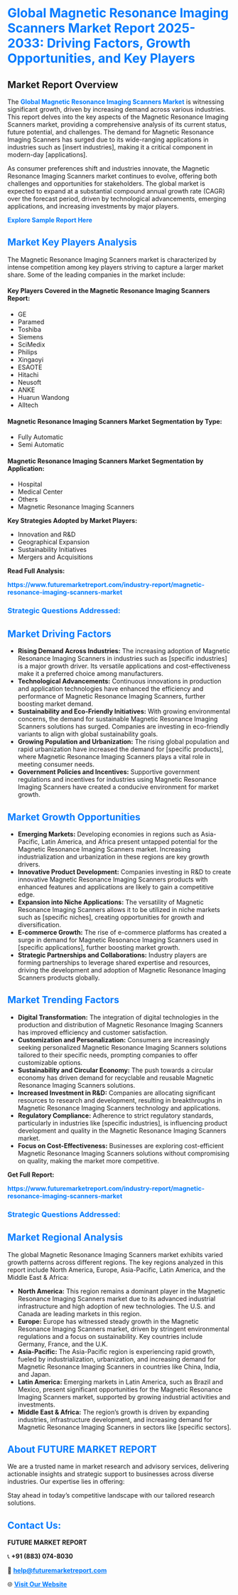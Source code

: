 <h1 style="color: #007BFF;">Global Magnetic Resonance Imaging Scanners Market Report 2025-2033: Driving Factors, Growth Opportunities, and Key Players</h1>

<section id="overview">
<h2>Market Report Overview</h2>
<p>The <a href="https://www.futuremarketreport.com/industry-report/magnetic-resonance-imaging-scanners-market" style="color: #007BFF; text-decoration: none;"><strong>Global Magnetic Resonance Imaging Scanners Market</strong></a> is witnessing significant growth, driven by increasing demand across various industries. This report delves into the key aspects of the Magnetic Resonance Imaging Scanners market, providing a comprehensive analysis of its current status, future potential, and challenges. The demand for Magnetic Resonance Imaging Scanners has surged due to its wide-ranging applications in industries such as [insert industries], making it a critical component in modern-day [applications].</p>
<p>As consumer preferences shift and industries innovate, the Magnetic Resonance Imaging Scanners market continues to evolve, offering both challenges and opportunities for stakeholders. The global market is expected to expand at a substantial compound annual growth rate (CAGR) over the forecast period, driven by technological advancements, emerging applications, and increasing investments by major players.</p>
</section>

<section id="overview">
<p><a href="https://www.futuremarketreport.com/request-sample/reportId=125271" style="color: #007BFF; text-decoration: none;"><strong>Explore Sample Report Here</strong></a></p>
</section>

<section id="key-players">
<h2 style="color: #007BFF;">Market Key Players Analysis</h2>
<p>The Magnetic Resonance Imaging Scanners market is characterized by intense competition among key players striving to capture a larger market share. Some of the leading companies in the market include:</p>
<h4>Key Players Covered in the Magnetic Resonance Imaging Scanners Report:</h4>
<ul><li>GE</li><li>Paramed</li><li>Toshiba</li><li>Siemens</li><li>SciMedix</li><li>Philips</li><li>Xingaoyi</li><li>ESAOTE</li><li>Hitachi</li><li>Neusoft</li><li>ANKE</li><li>Huarun Wandong</li><li>Alltech</li></ul>
<h4>Magnetic Resonance Imaging Scanners Market Segmentation by Type:</h4>
<ul><li>Fully Automatic</li><li>Semi Automatic</li></ul>

<h4>Magnetic Resonance Imaging Scanners Market Segmentation by Application:</h4>
<ul><li>Hospital</li><li>Medical Center</li><li>Others</li><li>Magnetic Resonance Imaging Scanners</li></ul>
<p><strong>Key Strategies Adopted by Market Players:</strong></p>
<ul>
<li>Innovation and R&D</li>
<li>Geographical Expansion</li>
<li>Sustainability Initiatives</li>
<li>Mergers and Acquisitions</li>
</ul>
</section>

<section>
<p><strong>Read Full Analysis: </strong></p><a href="https://www.futuremarketreport.com/industry-report/magnetic-resonance-imaging-scanners-market" style="color: #007BFF; text-decoration: none;"><strong>https://www.futuremarketreport.com/industry-report/magnetic-resonance-imaging-scanners-market</strong></a>
<h3 style="color: #007BFF;">Strategic Questions Addressed:</h3>
</section>

<section id="driving-factors">
<h2 style="color: #007BFF;">Market Driving Factors</h2>
<ul>
<li><strong>Rising Demand Across Industries:</strong> The increasing adoption of Magnetic Resonance Imaging Scanners in industries such as [specific industries] is a major growth driver. Its versatile applications and cost-effectiveness make it a preferred choice among manufacturers.</li>
<li><strong>Technological Advancements:</strong> Continuous innovations in production and application technologies have enhanced the efficiency and performance of Magnetic Resonance Imaging Scanners, further boosting market demand.</li>
<li><strong>Sustainability and Eco-Friendly Initiatives:</strong> With growing environmental concerns, the demand for sustainable Magnetic Resonance Imaging Scanners solutions has surged. Companies are investing in eco-friendly variants to align with global sustainability goals.</li>
<li><strong>Growing Population and Urbanization:</strong> The rising global population and rapid urbanization have increased the demand for [specific products], where Magnetic Resonance Imaging Scanners plays a vital role in meeting consumer needs.</li>
<li><strong>Government Policies and Incentives:</strong> Supportive government regulations and incentives for industries using Magnetic Resonance Imaging Scanners have created a conducive environment for market growth.</li>
</ul>
</section>

<section id="growth-opportunities">
<h2 style="color: #007BFF;">Market Growth Opportunities</h2>
<ul>
<li><strong>Emerging Markets:</strong> Developing economies in regions such as Asia-Pacific, Latin America, and Africa present untapped potential for the Magnetic Resonance Imaging Scanners market. Increasing industrialization and urbanization in these regions are key growth drivers.</li>
<li><strong>Innovative Product Development:</strong> Companies investing in R&D to create innovative Magnetic Resonance Imaging Scanners products with enhanced features and applications are likely to gain a competitive edge.</li>
<li><strong>Expansion into Niche Applications:</strong> The versatility of Magnetic Resonance Imaging Scanners allows it to be utilized in niche markets such as [specific niches], creating opportunities for growth and diversification.</li>
<li><strong>E-commerce Growth:</strong> The rise of e-commerce platforms has created a surge in demand for Magnetic Resonance Imaging Scanners used in [specific applications], further boosting market growth.</li>
<li><strong>Strategic Partnerships and Collaborations:</strong> Industry players are forming partnerships to leverage shared expertise and resources, driving the development and adoption of Magnetic Resonance Imaging Scanners products globally.</li>
</ul>
</section>

<section id="trending-factors">
<h2 style="color: #007BFF;">Market Trending Factors</h2>
<ul>
<li><strong>Digital Transformation:</strong> The integration of digital technologies in the production and distribution of Magnetic Resonance Imaging Scanners has improved efficiency and customer satisfaction.</li>
<li><strong>Customization and Personalization:</strong> Consumers are increasingly seeking personalized Magnetic Resonance Imaging Scanners solutions tailored to their specific needs, prompting companies to offer customizable options.</li>
<li><strong>Sustainability and Circular Economy:</strong> The push towards a circular economy has driven demand for recyclable and reusable Magnetic Resonance Imaging Scanners solutions.</li>
<li><strong>Increased Investment in R&D:</strong> Companies are allocating significant resources to research and development, resulting in breakthroughs in Magnetic Resonance Imaging Scanners technology and applications.</li>
<li><strong>Regulatory Compliance:</strong> Adherence to strict regulatory standards, particularly in industries like [specific industries], is influencing product development and quality in the Magnetic Resonance Imaging Scanners market.</li>
<li><strong>Focus on Cost-Effectiveness:</strong> Businesses are exploring cost-efficient Magnetic Resonance Imaging Scanners solutions without compromising on quality, making the market more competitive.</li>
</ul>
</section>

<section>
<p><strong>Get Full Report: </strong></p><a href="https://www.futuremarketreport.com/industry-report/magnetic-resonance-imaging-scanners-market" style="color: #007BFF; text-decoration: none;"><strong>https://www.futuremarketreport.com/industry-report/magnetic-resonance-imaging-scanners-market</strong></a>
<h3 style="color: #007BFF;">Strategic Questions Addressed:</h3>
</section>


<section id="regional-analysis">
<h2 style="color: #007BFF;">Market Regional Analysis</h2>
<p>The global Magnetic Resonance Imaging Scanners market exhibits varied growth patterns across different regions. The key regions analyzed in this report include North America, Europe, Asia-Pacific, Latin America, and the Middle East & Africa:</p>
<ul>
<li><strong>North America:</strong> This region remains a dominant player in the Magnetic Resonance Imaging Scanners market due to its advanced industrial infrastructure and high adoption of new technologies. The U.S. and Canada are leading markets in this region.</li>
<li><strong>Europe:</strong> Europe has witnessed steady growth in the Magnetic Resonance Imaging Scanners market, driven by stringent environmental regulations and a focus on sustainability. Key countries include Germany, France, and the U.K.</li>
<li><strong>Asia-Pacific:</strong> The Asia-Pacific region is experiencing rapid growth, fueled by industrialization, urbanization, and increasing demand for Magnetic Resonance Imaging Scanners in countries like China, India, and Japan.</li>
<li><strong>Latin America:</strong> Emerging markets in Latin America, such as Brazil and Mexico, present significant opportunities for the Magnetic Resonance Imaging Scanners market, supported by growing industrial activities and investments.</li>
<li><strong>Middle East & Africa:</strong> The region’s growth is driven by expanding industries, infrastructure development, and increasing demand for Magnetic Resonance Imaging Scanners in sectors like [specific sectors].</li>
</ul>
</section>

<footer>
<h2 style="color: #007BFF;">About FUTURE MARKET REPORT</h2>
<p>We are a trusted name in market research and advisory services, delivering actionable insights and strategic support to businesses across diverse industries. Our expertise lies in offering:</p>

<p>Stay ahead in today’s competitive landscape with our tailored research solutions.</p>

<h2 style="color: #007BFF;">Contact Us:</h2>
<p><strong>FUTURE MARKET REPORT</strong></p>
<p>📞 <strong>+91 (883) 074-8030</strong></p>
<p>📧 <strong><a href="mailto:help@futuremarketreport.com" style="color: #007BFF;">help@futuremarketreport.com</a></strong></p>
<p>🌐 <strong><a href="https://www.futuremarketreport.com/" style="color: #007BFF;">Visit Our Website</a></strong></p>
</footer>